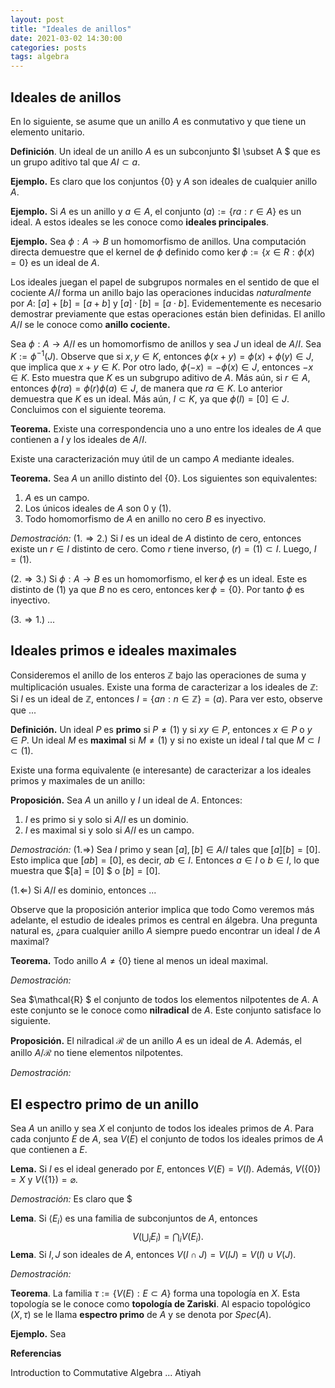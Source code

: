 ```yaml
---
layout: post
title: "Ideales de anillos"
date: 2021-03-02 14:30:00
categories: posts
tags: algebra
---
```


## Ideales de anillos

En lo siguiente, se asume que un anillo $A$ es conmutativo y que tiene un elemento unitario.

**Definición**. Un ideal de un anillo $A$ es un subconjunto $I \subset A $ que es un grupo aditivo tal que $AI \subset a$.

**Ejemplo.** Es claro que los conjuntos $\{0\}$ y $A$ son ideales de cualquier anillo $A$.

**Ejemplo.** Si $A$ es un anillo y $a \in A$, el conjunto $(a) := \{ra : r \in A \}$ es un ideal. A estos ideales se les conoce como **ideales principales**.

**Ejemplo.** Sea $\phi: A \rightarrow B$ un homomorfismo de anillos. Una computación directa demuestre que el kernel de $\phi$ definido como $\ker \phi := \{x \in R: \phi(x) = 0\}$ es un ideal de $A$.

Los ideales juegan el papel de subgrupos normales en el sentido de que el cociente $A / I$ forma un anillo bajo las operaciones inducidas *naturalmente* por $A$: $[a] + [b] = [a + b]$ y $[a] \cdot [b] = [a \cdot b]$. Evidementemente es necesario demostrar previamente que estas operaciones están bien definidas. El anillo $A/I$ se le conoce como **anillo cociente.**

Sea $\phi: A \rightarrow A/I$ es un homomorfismo de anillos y sea $J$ un ideal de $A/I$. Sea $K:= \phi^{-1}(J)$. Observe que si $x, y \in K$, entonces $\phi(x + y) = \phi(x) + \phi(y) \in J$, que implica que $x + y \in K$. Por otro lado, $\phi(-x) = - \phi(x) \in J$, entonces $-x \in K$. Esto muestra que $K$ es un subgrupo aditivo de $A$. Más aún, si $r \in A$, entonces $\phi(r a) = \phi(r) \phi(a) \in J$, de manera que $ra \in K$. Lo anterior demuestra que $K$ es un ideal. Más aún, $I \subset K$, ya que $\phi(I) = [0] \in J$. Concluimos con el siguiente teorema.

**Teorema.** Existe una correspondencia uno a uno entre los ideales de $A$ que contienen a $I$ y los ideales de $A/I$.

Existe una caracterización muy útil de un campo $A$ mediante ideales. 

**Teorema.** Sea $A$ un anillo distinto del $\{0\}$. Los siguientes son equivalentes:

1. $A$ es un campo.
2. Los únicos ideales de $A$ son $0$ y $(1)$. 
3. Todo homomorfismo de $A$ en anillo no cero $B$ es inyectivo. 

*Demostración:* $(1. \Rightarrow 2.)$ Si $I$ es un ideal de $A$ distinto de cero, entonces existe un $r \in I$ distinto de cero. Como $r$ tiene inverso, $(r) = (1)\subset I$. Luego, $I = (1)$.

$(2. \Rightarrow 3.)$ Si $\phi: A \rightarrow B$ es un homomorfismo, el $\ker \phi$ es un ideal. Este es distinto de $(1)$ ya que $B$ no es cero, entonces $\ker \phi = \{0\}$. Por tanto $\phi$ es inyectivo.

$(3. \Rightarrow 1.)$ ...

## Ideales primos e ideales maximales

Consideremos el anillo de los enteros $\mathbb{Z}$ bajo las operaciones de suma y multiplicación usuales. Existe una forma de caracterizar a los ideales de $\mathbb{Z}$: Si $I$ es un ideal de $\mathbb{Z}$, entonces $I = \{a n: n\in \mathbb{Z} \} = (a).$ Para ver esto, observe que ...

**Definición.** Un ideal $P$ es **primo** si $P \neq (1)$ y si $xy \in P$, entonces $x \in P$ o $y \in P$. Un ideal $M$ es **maximal** si $M \neq (1)$ y si no existe un ideal $I$ tal que $M \subset I \subset (1)$.

Existe una forma equivalente (e interesante) de caracterizar a los ideales primos y maximales de un anillo:

**Proposición.** Sea $A$ un anillo y $I$ un ideal de $A$. Entonces:

1.  $I$ es primo si y solo si $A/I$ es un dominio.
2. $I$ es maximal si y solo si $A/I$ es un campo.

*Demostración:* ($1. \Rightarrow$) Sea $I$ primo y sean $[a], [b] \in A/I$ tales que $[a][b] = [0]$. Esto implica que $[ab] = [0]$, es decir, $ab \in I$. Entonces $a \in I$ o $b \in I$, lo que muestra que $[a] = [0] $ o $[b] = [0]$. 

$(1. \Leftarrow)$ Si $A/I$ es dominio, entonces   ...

Observe que la proposición anterior implica que todo Como veremos más adelante, el estudio de ideales primos es central en álgebra. Una pregunta natural es, ¿para cualquier anillo $A$ siempre puedo encontrar un ideal $I$ de $A$ maximal?

**Teorema.** Todo anillo $A \neq \{0\}$ tiene al menos un ideal maximal.

*Demostración:*

Sea $\mathcal{R} $ el conjunto de todos los elementos nilpotentes de $A$. A este conjunto se le conoce como **nilradical** de $A$. Este conjunto satisface lo siguiente.

**Proposición.** El nilradical $\mathcal{R}$ de un anillo $A$ es un ideal de $A$. Además, el anillo $A/\mathcal{R}$ no tiene elementos nilpotentes.

*Demostración:*

## El espectro primo de un anillo

Sea $A$ un anillo y sea $X$ el conjunto de todos los ideales primos de $A$. Para cada conjunto $E$ de $A$, sea $V(E)$ el conjunto de todos los ideales primos de $A$ que contienen a $E$. 

**Lema.** Si $I$ es el ideal generado por $E$, entonces $V(E) = V(I)$. Además, $V(\{0\}) = X$ y $V(\{1\}) = \varnothing$.

*Demostración:* Es claro que $

**Lema**. Si $\langle E_i \rangle$ es una familia de subconjuntos de $A$, entonces
$$
V\left(\bigcup_{i} E_i\right) = \bigcap_{i} V(E_i).
$$
**Lema**. Si $I, J$ son ideales de $A$, entonces $V(I \cap J) = V(IJ) = V(I) \cup V(J)$.

*Demostración:*

**Teorema**. La familia $\tau := \{V(E) : E \subset A\}$ forma una topología en $X$. Esta topología se le conoce como **topología de Zariski**. Al espacio topológico $(X, \tau)$ se le llama **espectro primo** de $A$ y se denota por $Spec(A)$.

**Ejemplo.** Sea 

**Referencias**

Introduction to Commutative Algebra ... Atiyah